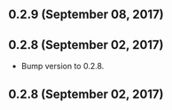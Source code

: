 ## 0.2.9 (September 08, 2017)


## 0.2.8 (September 02, 2017)
  - Bump version to 0.2.8.

## 0.2.8 (September 02, 2017)


